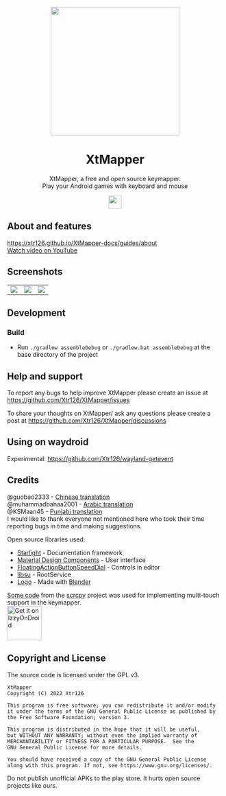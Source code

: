 <p align="center">
<a href="#" target="_blank"><img src="https://github.com/Xtr126/XtMapper/assets/80520774/2093a10b-f63f-4687-a4c9-d803f66d4e82" width="300px" height="300px"/></a>
</p>

<h1 align="center">
  XtMapper
</h1>
<p align="center">
  XtMapper, a free and open source keymapper. <br>
  Play your Android games with keyboard and mouse<br>
</p>

<p align="center">
  <a href="https://github.com/Xtr126/XtMapper/releases">
     <img src="https://img.shields.io/github/downloads/Xtr126/XtMapper/total.svg?style=for-the-badge&logo=android" height="30px"/>
  </a>
 </p>

## About and features
https://xtr126.github.io/XtMapper-docs/guides/about  
[Watch video on YouTube](https://www.youtube.com/watch?v=Slcu43xBV3M)  

 ## Screenshots

|   |   |   |
| ------------- | ------------- | ------------- |
|  <img src="https://github.com/user-attachments/assets/827924ac-3e26-4bdf-a219-c427ad4c110c"/>  |  <img src="https://github.com/user-attachments/assets/9150aff0-3545-4d8d-b5dc-91ed7ff8864a"/>  |  <img src="https://github.com/user-attachments/assets/f8303664-5c9e-41e1-b7c7-0d80fd0ad3e9"/>  |
## Development

### Build
- Run `./gradlew assembleDebug` or `./gradlew.bat assembleDebug` at the base directory of the project 

## Help and support 
To report any bugs to help improve XtMapper please create an issue at https://github.com/Xtr126/XtMapper/issues

To share your thoughts on XtMapper/ ask any questions please create a post at https://github.com/Xtr126/XtMapper/discussions 

## Using on waydroid
Experimental: https://github.com/Xtr126/wayland-getevent 

## Credits
@guobao2333 - [Chinese translation](https://github.com/Xtr126/XtMapper/pull/101)  
@muhammadbahaa2001 - [Arabic translation](https://github.com/Xtr126/XtMapper/pull/106)  
@KSMaan45 - [Punjabi translation](https://github.com/Xtr126/XtMapper/pull/109)  
I would like to thank everyone not mentioned here who took their time reporting bugs in time and making suggestions.

Open source libraries used:
- [Starlight](https://github.com/withastro/starlight) - Documentation framework  
- [Material Design Components](https://github.com/material-components/material-components-android) - User interface
- [FloatingActionButtonSpeedDial](https://github.com/leinardi/FloatingActionButtonSpeedDial) - Controls in editor
- [libsu](https://github.com/topjohnwu/libsu) - RootService  
- [Logo](https://github.com/Xtr126/XtMapper/assets/80520774/2093a10b-f63f-4687-a4c9-d803f66d4e82) - Made with [Blender](https://www.blender.org/)


[Some code](./app/src/main/java/com/genymobile/scrcpy) from the [scrcpy](https://github.com/Genymobile/scrcpy) project was used for implementing multi-touch support in the keymapper.  
[<img src="https://gitlab.com/IzzyOnDroid/repo/-/raw/master/assets/IzzyOnDroid.png"
     alt="Get it on IzzyOnDroid"
     height="80">](https://apt.izzysoft.de/fdroid/index/apk/xtr.keymapper)
## Copyright and License
The source code is licensed under the GPL v3.   
```
XtMapper
Copyright (C) 2022 Xtr126

This program is free software; you can redistribute it and/or modify
it under the terms of the GNU General Public License as published by
the Free Software Foundation; version 3.

This program is distributed in the hope that it will be useful,
but WITHOUT ANY WARRANTY; without even the implied warranty of
MERCHANTABILITY or FITNESS FOR A PARTICULAR PURPOSE.  See the
GNU General Public License for more details.

You should have received a copy of the GNU General Public License 
along with this program. If not, see https://www.gnu.org/licenses/.
```
Do not publish unofficial APKs to the play store. It hurts open source projects like ours.
